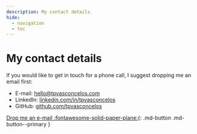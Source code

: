 ```yaml
---
description: My contact details.
hide:
  - navigation
  - toc
---
```


# My contact details

If you would like to get in touch for a phone call, I suggest dropping me an email first:

- E-mail: [hello@tpvasconcelos.com](mailto:hello@tpvasconcelos.com)
- LinkedIn: [linkedin.com/in/tpvasconcelos](https://www.linkedin.com/in/tpvasconcelos/)
- GitHub: [github.com/tpvasconcelos](https://github.com/tpvasconcelos)

[Drop me an e-mail :fontawesome-solid-paper-plane:](mailto:hello@tpvasconcelos.com){: .md-button .md-button--primary }
